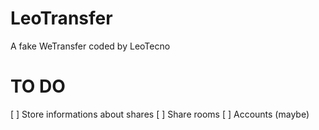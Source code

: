 # LeoTransfer

A fake WeTransfer coded by LeoTecno

# TO DO
[ ] Store informations about shares
[ ] Share rooms
[ ] Accounts (maybe)
